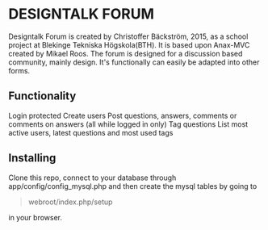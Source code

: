 DESIGNTALK FORUM
==============
Designtalk Forum is created by Christoffer Bäckström, 2015, as a school project at Blekinge Tekniska Högskola(BTH). It is based upon Anax-MVC created by Mikael Roos. The forum is designed for a discussion based community, mainly design. It's functionally can easily be adapted into other forms.

Functionality
--------------
Login protected
Create users
Post questions, answers, comments or comments on answers (all while logged in only)
Tag questions
List most active users, latest questions and most used tags

Installing
-----------
Clone this repo, connect to your database through app/config/config_mysql.php and then create the mysql tables by going to

> webroot/index.php/setup 

in your browser.